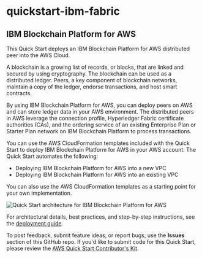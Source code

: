 # quickstart-ibm-fabric
## IBM Blockchain Platform for AWS

This Quick Start deploys an IBM Blockchain Platform for AWS distributed peer into the AWS Cloud.

A blockchain is a growing list of records, or blocks, that are linked and secured by using cryptography. The blockchain can be used as a distributed ledger. Peers, a key component of blockchain networks, maintain a copy of the ledger, endorse transactions, and host smart contracts. 

By using IBM Blockchain Platform for AWS, you can deploy peers on AWS and can store ledger data in your AWS environment. The distributed peers in AWS leverage the connection profile, Hyperledger Fabric certificate authorities (CAs), and the ordering service of an existing Enterprise Plan or Starter Plan network on IBM Blockchain Platform to process transactions.

You can use the AWS CloudFormation templates included with the Quick Start to deploy IBM Blockchain Platform for AWS in your AWS account. The Quick Start automates the following:

- Deploying IBM Blockchain Platform for AWS into a new VPC
- Deploying IBM Blockchain Platform for AWS into an existing VPC

You can also use the AWS CloudFormation templates as a starting point for your own implementation.

![Quick Start architecture for IBM Blockchain Platform for AWS](https://d0.awsstatic.com/partner-network/QuickStart/datasheets/ibm-blockchain-platform-for-aws-architecture.png)

For architectural details, best practices, and step-by-step instructions, see the [deployment guide](https://fwd.aws/Y7NgJ).

To post feedback, submit feature ideas, or report bugs, use the **Issues** section of this GitHub repo.
If you'd like to submit code for this Quick Start, please review the [AWS Quick Start Contributor's Kit](https://aws-quickstart.github.io/).

